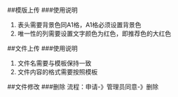 #

##模版上传
###使用说明
1. 表头需要背景色同A1格，A1格必须设置背景色
2. 唯一性的列需要设置文字颜色为红色，即推荐色的大红色


##文件上传
###使用说明
1. 文件名需要与模板保持一致
2. 文件内容的格式需要按照模板

##文件修改
###删除
流程：申请-》管理员同意-》删除
